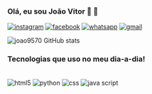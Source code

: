 
### Olá, eu sou João Vitor 👋 👋 <br/>
[![instagram](https://img.shields.io/badge/Instagram-E4405F?style=for-the-)](https//https://www.instagram.com/joaolima_20/)
[![facebook](https://img.shields.io/badge/Facebook-1877F2?style=for-the-badge&logo=facebook&logoColor=white)](https://www.facebook.com/profile.php?id=100006088455540)
[![whatsapp](https://img.shields.io/badge/WhatsApp-25D366?style=for-the-badge&logo=whatsapp&logoColor=white)](https://wa.me/5551995705114)
[![gmail](https://img.shields.io/badge/Gmail-D14836?style=for-the-badge&logo=gmail&logoColor=white)](https://wa.me/5551995705114)     

![joao9570 GitHub stats](https://github-readme-stats.vercel.app/api?username=joao9570&show_icons=true&theme=dracula)

### Tecnologias que uso no meu dia-a-dia!

<div style="display: inline_block"><br/>
    <img align="center" alt="html5" src="https://img.shields.io/badge/HTML5-E34F26?style=for-the-badge&logo=html5&logoColor=white">
    <img align="center" alt="python" src="https://img.shields.io/badge/Python-14354C?style=for-the-badge&logo=python&logoColor=white">
    <img align="center" alt="css" src="https://img.shields.io/badge/CSS3-1572B6?style=for-the-badge&logo=css3&logoColor=white">
    <img align="center" alt="java script" src="https://img.shields.io/badge/JavaScript-F7DF1E?style=for-the-badge&logo=javascript&logoColor=black">

</div>
